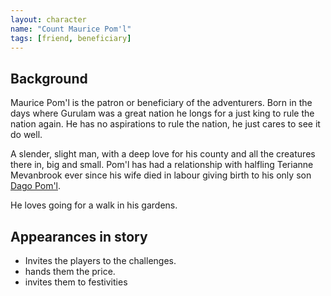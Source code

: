 ```yaml
---
layout: character
name: "Count Maurice Pom'l"
tags: [friend, beneficiary]
---
```


## Background
Maurice Pom'l is the patron or beneficiary of the adventurers. Born in the days where Gurulam was a great nation he longs for a just king to rule the nation again. He has no aspirations to rule the nation, he just cares to see it do well. 

A slender, slight man, with a deep love for his county and all the creatures there in, big and small. Pom'l has had a relationship with halfling Terianne Mevanbrook ever since his wife died in labour giving birth to his only son [Dago Pom'l]('dago.html').

He loves going for a walk in his gardens.

## Appearances in story
* Invites the players to the challenges.
* hands them the price.
* invites them to festivities
